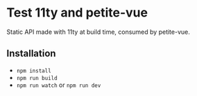 # Test 11ty and petite-vue

Static API made with 11ty at build time, consumed by petite-vue.

## Installation

- `npm install`
- `npm run build`
- `npm run watch` or `npm run dev`